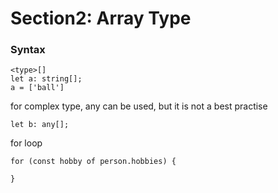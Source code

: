 # Section2: Array Type

### Syntax
```
<type>[]
let a: string[];
a = ['ball']
```
for complex type, any can be used, but it is not a best practise
```
let b: any[];
```
for loop
```
for (const hobby of person.hobbies) {

}
```

